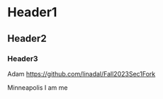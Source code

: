 # Header1
## Header2
### Header3

Adam https://github.com/linadal/Fall2023Sec1Fork

Minneapolis
I am me
